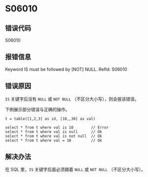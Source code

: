 # S06010

## 错误代码

S06010

## 报错信息

Keyword IS must be followed by [NOT] NULL. RefId: S06010

## 错误原因

`IS` 关键字后没有 `NULL` 或 `NOT NULL`
（不区分大小写），则会报该错误。

下例展示部分错误与正确的操作。

```
t = table([1,2,3] as id, [10,,30] as val)

select * from t where val is 10        // Error
select * from t where val is null      // Ok
select * from t where val is not null  // Ok
select * from t where val = 10         // Ok
```

## 解决办法

在 SQL 里，`IS` 关键字后面必须跟着 `NULL` 或 `NOT
NULL` （不区分大小写）。

